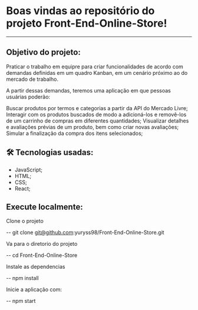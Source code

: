 # Boas vindas ao repositório do projeto Front-End-Online-Store!

---

## Objetivo do projeto:

Praticar o trabalho em equipre para criar funcionalidades de acordo com demandas definidas em um quadro Kanban,
em um cenário próximo ao do mercado de trabalho.

A partir dessas demandas, teremos uma aplicação em que pessoas usuárias poderão:

Buscar produtos por termos e categorias a partir da API do Mercado Livre;
Interagir com os produtos buscados de modo a adicioná-los e removê-los de um carrinho de compras em diferentes quantidades;
Visualizar detalhes e avaliações prévias de um produto, bem como criar novas avaliações;
Simular a finalização da compra dos itens selecionados;


## 🛠 Tecnologias usadas:

* JavaScript;
* HTML;
* CSS;
* React;

## Execute localmente:

Clone o projeto

  -- git clone git@github.com:yuryss98/Front-End-Online-Store.git

Va para o diretorio do projeto

  -- cd Front-End-Online-Store

Instale as dependencias

  -- npm install
  
Inicie a aplicação com:

  -- npm start
